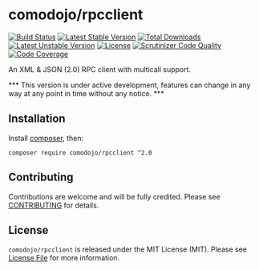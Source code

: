 # comodojo/rpcclient

[![Build Status](https://api.travis-ci.org/comodojo/rpcclient.png)](http://travis-ci.org/comodojo/rpcclient) [![Latest Stable Version](https://poser.pugx.org/comodojo/rpcclient/v/stable)](https://packagist.org/packages/comodojo/rpcclient) [![Total Downloads](https://poser.pugx.org/comodojo/rpcclient/downloads)](https://packagist.org/packages/comodojo/rpcclient) [![Latest Unstable Version](https://poser.pugx.org/comodojo/rpcclient/v/unstable)](https://packagist.org/packages/comodojo/rpcclient) [![License](https://poser.pugx.org/comodojo/rpcclient/license)](https://packagist.org/packages/comodojo/rpcclient) [![Scrutinizer Code Quality](https://scrutinizer-ci.com/g/comodojo/rpcclient/badges/quality-score.png?b=master)](https://scrutinizer-ci.com/g/comodojo/rpcclient/?branch=master) [![Code Coverage](https://scrutinizer-ci.com/g/comodojo/rpcclient/badges/coverage.png?b=master)](https://scrutinizer-ci.com/g/comodojo/rpcclient/?branch=master)

An XML & JSON (2.0) RPC client with multicall support.

*** This version is under active development, features can change in any way at any point in time without any notice. ***

## Installation

Install [composer](https://getcomposer.org/), then:

`` composer require comodojo/rpcclient ^2.0 ``

## Contributing

Contributions are welcome and will be fully credited. Please see [CONTRIBUTING](CONTRIBUTING.md) for details.

## License

`` comodojo/rpcclient `` is released under the MIT License (MIT). Please see [License File](LICENSE) for more information.
